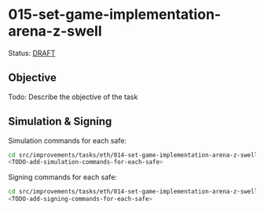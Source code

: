 # 015-set-game-implementation-arena-z-swell

Status: [DRAFT]()

## Objective

Todo: Describe the objective of the task

## Simulation & Signing

Simulation commands for each safe:
```bash
cd src/improvements/tasks/eth/014-set-game-implementation-arena-z-swell
<TODO-add-simulation-commands-for-each-safe>
```

Signing commands for each safe:
```bash
cd src/improvements/tasks/eth/014-set-game-implementation-arena-z-swell
<TODO-add-signing-commands-for-each-safe>
```
